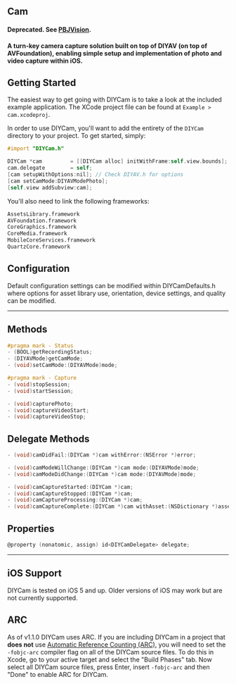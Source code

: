 ## Cam
#### Deprecated. See [PBJVision](https://github.com/piemonte/PBJVision).
#### A turn-key camera capture solution built on top of DIYAV (on top of AVFoundation), enabling simple setup and implementation of photo and video capture within iOS.

## Getting Started
The easiest way to get going with DIYCam is to take a look at the included example application. The XCode project file can be found at `Example > cam.xcodeproj`.

In order to use DIYCam, you'll want to add the entirety of the `DIYCam` directory to your project. To get started, simply:

```objective-c
#import "DIYCam.h"
```

```objective-c
DIYCam *cam         = [[DIYCam alloc] initWithFrame:self.view.bounds];
cam.delegate        = self;
[cam setupWithOptions:nil]; // Check DIYAV.h for options
[cam setCamMode:DIYAVModePhoto];
[self.view addSubview:cam];
```

You'll also need to link the following frameworks:

```bash
AssetsLibrary.framework
AVFoundation.framework
CoreGraphics.framework
CoreMedia.framework
MobileCoreServices.framework
QuartzCore.framework
```
    
## Configuration
Default configuration settings can be modified within DIYCamDefaults.h where options for asset library use, orientation, device settings, and quality can be modified.

---

## Methods
```objective-c
#pragma mark - Status
- (BOOL)getRecordingStatus;
- (DIYAVMode)getCamMode;
- (void)setCamMode:(DIYAVMode)mode;

#pragma mark - Capture
- (void)stopSession;
- (void)startSession;

- (void)capturePhoto;
- (void)captureVideoStart;
- (void)captureVideoStop;
```

## Delegate Methods
```objective-c
- (void)camDidFail:(DIYCam *)cam withError:(NSError *)error;

- (void)camModeWillChange:(DIYCam *)cam mode:(DIYAVMode)mode;
- (void)camModeDidChange:(DIYCam *)cam mode:(DIYAVMode)mode;

- (void)camCaptureStarted:(DIYCam *)cam;
- (void)camCaptureStopped:(DIYCam *)cam;
- (void)camCaptureProcessing:(DIYCam *)cam;
- (void)camCaptureComplete:(DIYCam *)cam withAsset:(NSDictionary *)asset;
```

## Properties
```objective-c
@property (nonatomic, assign) id<DIYCamDelegate> delegate;
```

---

## iOS Support
DIYCam is tested on iOS 5 and up. Older versions of iOS may work but are not currently supported.

## ARC
As of v1.1.0 DIYCam uses ARC. If you are including DIYCam in a project that **does not** use [Automatic Reference Counting (ARC)](http://developer.apple.com/library/ios/#releasenotes/ObjectiveC/RN-TransitioningToARC/Introduction/Introduction.html), you will need to set the `-fobjc-arc` compiler flag on all of the DIYCam source files. To do this in Xcode, go to your active target and select the "Build Phases" tab. Now select all DIYCam source files, press Enter, insert `-fobjc-arc` and then "Done" to enable ARC for DIYCam.
